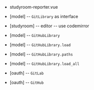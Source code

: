 - studyroom-reporter.vue

- [model] -- `GitLibrary` as interface

- [studyroom] -- editor -- use codemirror

- [model] -- `GitHubLibrary`
- [model] -- `GitHubLibrary.load`
- [model] -- `GitHubLibrary.paths`
- [model] -- `GitHubLibrary.load_all`

- [oauth] -- `GitLab`
- [oauth] -- `GitHub`
